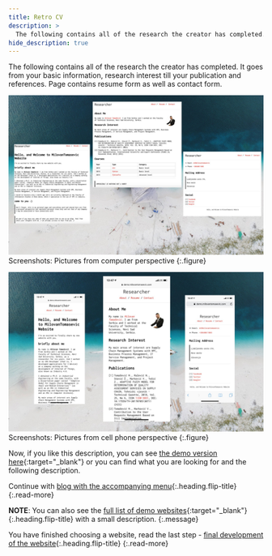 ```yaml
---
title: Retro CV
description: >
  The following contains all of the research the creator has completed. It goes from your basic information, research interest till... by Milovan Tomašević
hide_description: true
---
```


The following contains all of the research the creator has completed. It goes from your basic information, research interest till your publication and references. Page contains resume form as well as contact form.

![](/assets/img/sites/demo12/screenshot-from-mac.jpg)
Screenshots: Pictures from computer perspective
{:.figure}

![](/assets/img/sites/demo12/screenshot-from-iphone.jpg)
Screenshots: Pictures from cell phone perspective
{:.figure}


Now, if you like this description, you can see [the demo version here][demo12]{:target="_blank"} or you can find what you are looking for and the following description.


Continue with [blog with the accompanying menu]{:.heading.flip-title}
{:.read-more}

**NOTE**: You can also see the [full list of demo websites]{:target="_blank"}{:.heading.flip-title} with a small description.
{:.message}


You have finished choosing a website, read the last step - [final development of the website]{:.heading.flip-title}
{:.read-more}

[demo12]: https://www.demo.milovantomasevic.com/demo12
[blog with the accompanying menu]: blog-with-the-accompanying-menu.md
[full list of demo websites]: https://www.demo.milovantomasevic.com/
[final development of the website]: ../final-development-of-the-website.md

